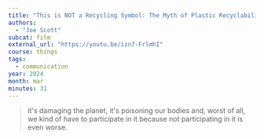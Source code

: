 ```yaml
---
title: "This is NOT a Recycling Symbol: The Myth of Plastic Recyclability"
authors:
  - "Joe Scott"
subcat: film
external_url: "https://youtu.be/izn7-FrlmhI"
course: things
tags:
  - communication
year: 2024
month: mar
minutes: 31
---
```


> it's damaging the planet, it's poisoning our bodies and, worst of
all, we kind of have to participate in it because not participating in it is even worse.
